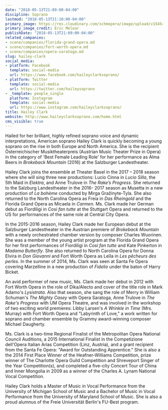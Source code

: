 ```yaml
---
date: "2018-05-13T21:09:00-04:00"
discipline: Soprano
lastmod: "2018-05-13T21:10:00-04:00"
primary_image: https://res.cloudinary.com/schmopera/image/upload/v1545409169/media/webhook-uploads/1526260107172/HaileyClark7.jpg.jpg
primary_image_credit: Eric Melear
publishDate: "2018-05-13T21:09:00-04:00"
related_companies:
- scene/companies/florida-grand-opera.md
- scene/companies/fort-worth-opera.md
- scene/companies/opera-saratoga.md
slug: hailey-clark
social_media:
- platform: Facebook
  template: social-media
  url: https://www.facebook.com/haileyclarksoprano/
- platform: Twitter
  template: social-media
  url: https://twitter.com/haileysoprano
- _template: people_single
  platform: Instagram
  template: social-media
  url: https://www.instagram.com/haileyclarksoprano/
title: Hailey Clark
website: http://www.haileyclarksoprano.com/home.html
cms_visible: true
---
```


Hailed for her brilliant, highly refined soprano voice and dynamic interpretations, American soprano Hailey Clark is quickly becoming a young soprano on the rise in both Europe and North America. She is the recipient Österreichischer Musiktheaterpreis (Austrian Music Theater Prize in Opera) in the category of 'Best Female Leading Role' for her performance as Alma Beers in *Brokeback Mountain* (2016) at the Salzburger Landestheater.

Hailey Clark joins the ensemble at Theater Basel in the 2017 – 2018 season where she will sing three new productions: Lucio Cinna in *Lucio Silla*, the 5th Maid in *Elektra*, and Anne Trulove in *The Rake’s Progress*. She returned to the Salzburg Landestheater in the 2016- 2017 season as Musetta in a new production of *La bohème* conducted by Mirga Gražinyte-Tyla. She also returned to the North Carolina Opera as Freia in *Das Rheingold* and the Florida Grand Opera as Micaela in *Carmen*. Ms. Clark made her German debut as Fiordiligi in *Così fan tutte* at the Stuttgart Opera and returned to the US for performances of the same role at Central City Opera. 

In the 2015-2016 season, Hailey Clark made her European debut at the Salzburger Landestheater in the Austrian premiere of *Brokeback Mountain* with a newly orchestrated chamber version by composer Charles Wuorinen. She was a member of the young artist program at the Florida Grand Opera for her first performances of Fiordiligi in *Così fan tutte* and Kate Pinkerton in *Madama Butterfly*. She also returned to North Carolina Opera for Donna Elvira in *Don Giovanni* and Fort Worth Opera as Leïla in *Les pêcheurs des perles*. In the summer of 2014, Ms. Clark was seen at Santa Fe Opera covering Marzelline in a new production of *Fidelio* under the baton of Harry Bicket. 

An avid performer of new music, Ms. Clark made her debut in 2012 with Fort Worth Opera in the role of Dika/Alecto and cover of the title role in Mark Adamo's *Lysistrata.* Also that season, she sang the role of Merry in William Schuman's *The Mighty Casey* with Opera Saratoga, Anne Trulove in *The Rake's Progress* with UM Opera Theatre, and was involved in the workshop of two exciting world premieres: Libby Larsen's *A Wrinkle in Time* (Mrs. Murray) with Fort Worth Opera and "Labyrinth of Love," a work written for soprano and chamber ensemble by Grammy award-winning composer Michael Daugherty. 

Ms. Clark is a two-time Regional Finalist of the Metropolitan Opera National Council Auditions, a 2015 International Finalist in the Competizione dell'Opera Italian Arias Competition (Linz, Austria), and a grant recipient from the Santa Fe Opera: "Award for Outstanding Apprentice." She is also a the 2014 First Place Winner of the Heafner-Williams Competition, prize winner of The Charlotte Opera Guild Competition and Shreveport Singer of the Year Competition(s), and completed a five-city Concert Tour of China and Inner Mongolia in 2009 as a winner of the Charles A. Lynam National Vocal Competition.

Hailey Clark holds a Master of Music in Vocal Performance from the University of Michigan School of Music and a Bachelor of Music in Vocal Performance from the University of Maryland School of Music. She is also a proud alumnus of the Freie Universität Berlin's FU-Best program.
